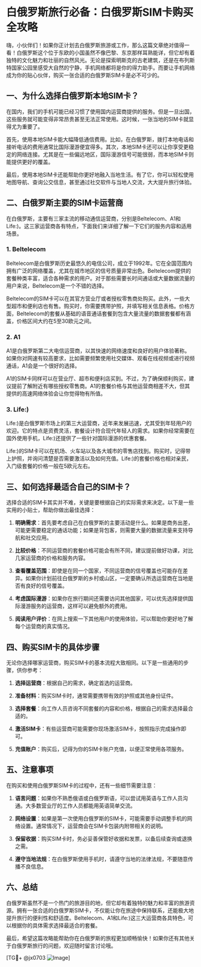 # 白俄罗斯旅行必备：白俄罗斯SIM卡购买全攻略

嗨，小伙伴们！如果你正计划去白俄罗斯旅游或工作，那么这篇文章绝对值得一看！白俄罗斯这个位于东欧的小国虽然不像巴黎、东京那样耳熟能详，但它却有着独特的文化魅力和壮丽的自然风光。无论是探索明斯克的古老建筑，还是在布列斯特国家公园里感受大自然的宁静，手机网络都将是你的得力助手。而要让手机网络成为你的贴心伙伴，购买一张合适的白俄罗斯SIM卡是必不可少的。

## 一、为什么选择白俄罗斯本地SIM卡？

在国内，我们的手机可能已经习惯了使用国内运营商提供的服务。但是一旦出国，这些服务就可能变得非常昂贵甚至无法正常使用。这时候，一张当地的SIM卡就显得尤为重要了。

首先，使用本地SIM卡能大幅降低通信费用。比如，在白俄罗斯，拨打本地电话和接听电话的费用通常比国际漫游便宜得多。其次，本地SIM卡还可以让你享受更稳定的网络连接。尤其是在一些偏远地区，国际漫游信号可能很弱，而本地SIM卡则能提供更好的覆盖。

最后，使用本地SIM卡还能帮助你更好地融入当地生活。有了它，你可以轻松使用地图导航、查询公交信息，甚至通过社交软件与当地人交流，大大提升旅行体验。

## 二、白俄罗斯主要的SIM卡运营商

在白俄罗斯，主要有三家主流的移动通信运营商，分别是Beltelecom、A1和Life:)。这三家运营商各有特点，下面我们来详细了解一下它们的服务内容和适用场景。

### 1. Beltelecom
Beltelecom是白俄罗斯历史最悠久的电信公司，成立于1992年。它在全国范围内拥有广泛的网络覆盖，尤其在城市地区的信号质量非常出色。Beltelecom提供的套餐种类丰富，适合各种需求的用户。对于那些需要长时间通话或大量数据流量的用户来说，Beltelecom是一个不错的选择。

Beltelecom的SIM卡可以在其官方营业厅或者授权零售商处购买。此外，一些大型超市和便利店也有售。购买时，你需要携带护照，并填写相关信息表格。价格方面，Beltelecom的套餐从基础的语音通话套餐到包含大量流量的数据套餐都有涵盖，价格区间大约在5至30欧元之间。

### 2. A1
A1是白俄罗斯第二大电信运营商，以其快速的网络速度和良好的用户体验著称。如果你对网速有较高要求，比如需要频繁使用社交媒体、观看在线视频或进行视频通话，A1会是一个很好的选择。

A1的SIM卡同样可以在营业厅、超市和便利店买到。不过，为了确保顺利购买，建议提前了解附近有哪些授权零售商。A1的套餐价格与其他运营商相差不大，但其提供的高速网络体验会让你觉得物有所值。

### 3. Life:)
Life:)是白俄罗斯市场上的第三大运营商，近年来发展迅速，尤其受到年轻用户的欢迎。它的特点是资费灵活，套餐设计符合现代年轻人的需求。如果你经常需要在国外使用手机，Life:)还提供了一些针对国际漫游的优惠套餐。

Life:)的SIM卡可以在机场、火车站以及各大城市的零售店找到。购买时，记得带上护照，并询问清楚是否需要激活以及如何充值。Life:)的套餐价格也相对亲民，入门级套餐的价格一般在5欧元左右。

## 三、如何选择最适合自己的SIM卡？

选择合适的SIM卡其实并不难，关键是要根据自己的实际需求来决定。以下是一些实用的小贴士，帮助你做出最佳选择：

1. **明确需求**：首先要考虑自己在白俄罗斯的主要活动是什么。如果是商务出差，可能更需要稳定的通话功能；如果是背包客，则需要大量的数据流量来支持导航和社交应用。

2. **比较价格**：不同运营商的套餐价格可能会有所不同，建议提前做好功课，对比几家运营商的价格和服务内容。

3. **查看覆盖范围**：即使是在同一个国家，不同运营商的信号覆盖也可能存在差异。如果你计划前往白俄罗斯的乡村或山区，一定要确认所选运营商在当地是否有良好的信号覆盖。

4. **考虑国际漫游**：如果你在旅行期间还需要访问其他国家，可以优先选择提供国际漫游服务的运营商，这样可以避免额外的费用。

5. **阅读用户评价**：在网上搜索一下其他用户的使用体验，可以帮助你更好地了解每个运营商的真实情况。

## 四、购买SIM卡的具体步骤

无论你选择哪家运营商，购买SIM卡的基本流程大致相同。以下是一些通用的步骤，供你参考：

1. **选择运营商**：根据自己的需求，确定首选的运营商。
   
2. **准备材料**：购买SIM卡时，通常需要携带有效的护照或其他身份证件。

3. **选择套餐**：向工作人员咨询不同套餐的内容和价格，根据自己的需求选择最合适的。

4. **激活SIM卡**：有些运营商可能需要你现场激活SIM卡，按照指示完成操作即可。

5. **充值账户**：购买后，记得为你的SIM卡账户充值，以便正常使用各项服务。

## 五、注意事项

在购买和使用白俄罗斯SIM卡的过程中，还有一些细节需要注意：

1. **语言问题**：如果你不熟悉俄语或白俄罗斯语，可以尝试用英语与工作人员沟通。大多数营业厅的工作人员都能用英语简单交流。

2. **网络设置**：如果是第一次使用白俄罗斯的SIM卡，可能需要手动调整手机的网络设置。通常情况下，运营商会在SIM卡包装内附带相关的说明。

3. **保留收据**：购买SIM卡时，务必妥善保管好收据和发票，以备后续查询或退换之需。

4. **遵守当地法规**：在白俄罗斯使用手机时，请遵守当地的法律法规，不要随意传播不良信息。

## 六、总结

白俄罗斯虽然不是一个热门的旅游目的地，但它却有着独特的魅力和丰富的旅游资源。拥有一张合适的白俄罗斯SIM卡，不仅能让你在旅途中保持联系，还能极大地提升旅行的便利性和舒适度。Beltelecom、A1和Life:)这三大运营商各具特色，可以根据你的具体需求选择最适合的套餐。

最后，希望这篇攻略能帮助你在白俄罗斯的旅程更加顺畅愉快！如果你还有其他关于白俄罗斯旅行的问题，欢迎随时留言讨论哦。

[TG💪+ @jx0703 ![Image](https://github.com/user-attachments/assets/dbca1d08-cadb-493c-b0ec-ad6f7a83f270)]